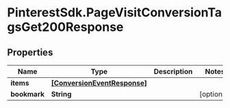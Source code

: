 # PinterestSdk.PageVisitConversionTagsGet200Response

## Properties

Name | Type | Description | Notes
------------ | ------------- | ------------- | -------------
**items** | [**[ConversionEventResponse]**](ConversionEventResponse.md) |  | 
**bookmark** | **String** |  | [optional] 


